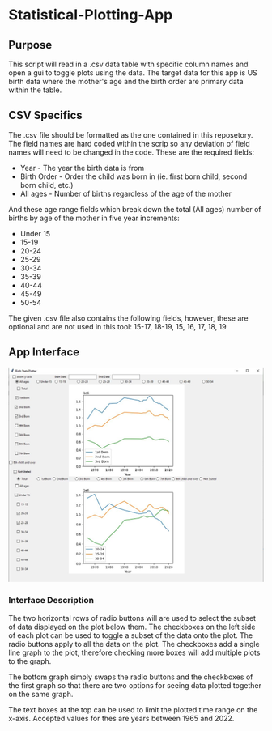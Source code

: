 # Statistical-Plotting-App

## Purpose
This script will read in a .csv data table with specific column names and open a gui to toggle plots using the data. The target data for this app is US birth data where the mother's age and the birth order are primary data within the table. 

## CSV Specifics
The .csv file should be formatted as the one contained in this reposetory. The field names are hard coded within the scrip so any deviation of field names will need to be changed in the code. These are the required fields:

- Year - The year the birth data is from
- Birth Order - Order the child was born in (ie. first born child, second born child, etc.)
- All ages - Number of births regardless of the age of the mother

And these age range fields which break down the total (All ages) number of births by age of the mother in five year increments:

- Under 15
- 15-19
- 20-24
- 25-29
- 30-34
- 35-39
- 40-44
- 45-49
- 50-54


The given .csv file also contains the following fields, however, these are optional and are not used in this tool: 15-17, 18-19, 15, 16, 17, 18, 19

## App Interface
![Screenshot](https://github.com/caseybetts/Statistical-Plotting-App/blob/main/Screenshot.JPG)

### Interface Description
The two horizontal rows of radio buttons will are used to select the subset of data displayed on the plot below them. The checkboxes on the left side of each plot can be used to toggle a subset of the data onto the plot. The radio buttons apply to all the data on the plot. The checkboxes add a single line graph to the plot, therefore checking more boxes will add multiple plots to the graph. 

The bottom graph simply swaps the radio buttons and the checkboxes of the first graph so that there are two options for seeing data plotted together on the same graph. 

The text boxes at the top can be used to limit the plotted time range on the x-axis. Accepted values for thes are years between 1965 and 2022.
